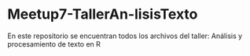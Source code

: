 # Meetup7-TallerAn-lisisTexto
En este repositorio se encuentran todos los archivos del taller: Análisis y procesamiento de texto en R
